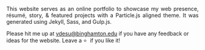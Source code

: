 <p align="justify">This website serves as an online portfolio to showcase my web presence, résumé, story, & featured projects with a Particle.js aligned theme. It was generated using Jekyll, Sass, and Gulp.js.</p>

Please hit me up at vdesu@binghamton.edu if you have any feedback or ideas for the website. Leave a :star: &nbsp;if you like it!
